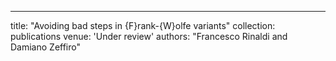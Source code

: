 ---
title: "Avoiding bad steps in {F}rank-{W}olfe variants"
collection: publications
venue: 'Under review'
authors: "Francesco Rinaldi and Damiano Zeffiro"
